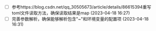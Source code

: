   - [ ] 参考https://blog.csdn.net/qq_30505673/article/details/86615394重写toml文件读取方法，确保读取结果是map (2023-04-18 16:27)
  - [ ] 完善参数解析，确保能够解析包含"~"和环境变量的配置项 (2023-04-18 16:31)
